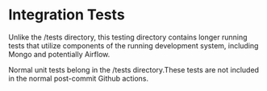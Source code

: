 # Integration Tests

Unlike the /tests directory, this testing directory contains longer running tests that utilize components of the running
development system, including Mongo and potentially Airflow.

Normal unit tests belong in the /tests directory.These tests are not included in the normal post-commit Github actions.
